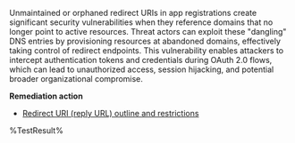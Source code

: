 Unmaintained or orphaned redirect URIs in app registrations create significant security vulnerabilities when they reference domains that no longer point to active resources. Threat actors can exploit these "dangling" DNS entries by provisioning resources at abandoned domains, effectively taking control of redirect endpoints. This vulnerability enables attackers to intercept authentication tokens and credentials during OAuth 2.0 flows, which can lead to unauthorized access, session hijacking, and potential broader organizational compromise.

**Remediation action**

- [Redirect URI (reply URL) outline and restrictions](https://learn.microsoft.com/entra/identity-platform/reply-url?wt.mc_id=zerotrustrecommendations_automation_content_cnl_csasci)
<!--- Results --->
%TestResult%

